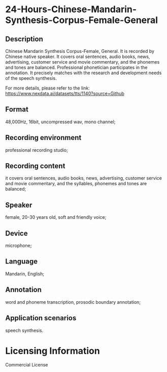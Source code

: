 # 24-Hours-Chinese-Mandarin-Synthesis-Corpus-Female-General


## Description
Chinese Mandarin Synthesis Corpus-Female, General. It is recorded by Chinese native speaker. It covers oral sentences, audio books, news, advertising, customer service and movie commentary, and the phonemes and tones are balanced. Professional phonetician participates in the annotation. It precisely matches with the research and development needs of the speech synthesis.

For more details, please refer to the link: https://www.nexdata.ai/datasets/tts/1140?source=Github


## Format
48,000Hz, 16bit, uncompressed wav, mono channel;

## Recording environment
professional recording studio;

## Recording content
it covers oral sentences, audio books, news, advertising, customer service and movie commentary, and the syllables, phonemes and tones are balanced;

## Speaker
female, 20-30 years old, soft and friendly voice;

## Device
microphone;

## Language
Mandarin, English;

## Annotation
word and phoneme transcription, prosodic boundary annotation;

## Application scenarios
speech synthesis.

# Licensing Information
Commercial License
